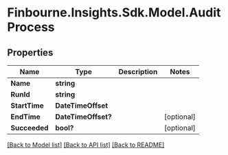 # Finbourne.Insights.Sdk.Model.AuditProcess

## Properties

Name | Type | Description | Notes
------------ | ------------- | ------------- | -------------
**Name** | **string** |  | 
**RunId** | **string** |  | 
**StartTime** | **DateTimeOffset** |  | 
**EndTime** | **DateTimeOffset?** |  | [optional] 
**Succeeded** | **bool?** |  | [optional] 

[[Back to Model list]](../README.md#documentation-for-models) [[Back to API list]](../README.md#documentation-for-api-endpoints) [[Back to README]](../README.md)

